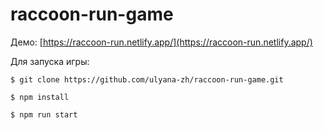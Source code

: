 # raccoon-run-game

Демо: [https://raccoon-run.netlify.app/](https://raccoon-run.netlify.app/)

Для запуска игры:

` $ git clone https://github.com/ulyana-zh/raccoon-run-game.git `

` $ npm install `

` $ npm run start `
